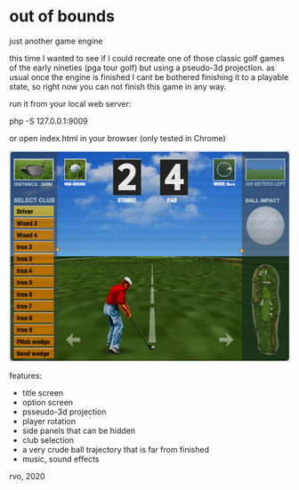 # out of bounds

just another game engine

this time I wanted to see if I could recreate one of those classic golf games of the early nineties (pga tour golf) but using a pseudo-3d projection. as usual once the engine is finished I cant be bothered finishing it to a
playable state, so right now you can not finish this game in any way.

run it from your local web server:
 
php -S 127.0.0.1:9009

or open index.html in your browser (only tested in Chrome)

![Alt text](/assets/screenshot.png?raw=true "screenshot")

features:

- title screen
- option screen
- psseudo-3d projection
- player rotation
- side panels that can be hidden
- club selection
- a very crude ball trajectory that is far from finished
- music, sound effects

rvo, 2020

